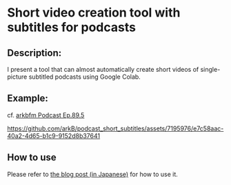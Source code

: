 # Short video creation tool with subtitles for podcasts

## Description:
I present a tool that can almost automatically create short videos of single-picture subtitled podcasts using Google Colab.

## Example:
cf. [arkbfm Podcast Ep.89.5](https://www.arkbfm.com/episode/89_5-1)

https://github.com/arkB/podcast_short_subtitles/assets/7195976/e7c58aac-40a2-4d65-b1c9-9152d8b37641

## How to use
Please refer to [the blog post (in Japanese)](https://note.com/arkb/n/nbb102bf9bc03) for how to use it.
